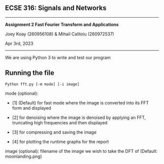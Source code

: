 ## ECSE 316: Signals and Networks
***
**Assignment 2 Fast Fourier Transform and Applications**

Joey Koay (260956108) & Mihail Calitoiu (260972537)


Apr 3rd, 2023

***
We are using Python 3 to write and test our program

## Running the file
```
Python fft.py [-m mode] [-i image]
```

mode (optional):

* [1] (Default) for fast mode where the image is converted into its FFT form and displayed
  
* [2] for denoising where the image is denoised by applying an FFT, truncating high frequencies and then displayed
  
* [3] for compressing and saving the image
  
* [4] for plotting the runtime graphs for the report


image (optional): filename of the image we wish to take the DFT of (Default: moonlanding.png)
